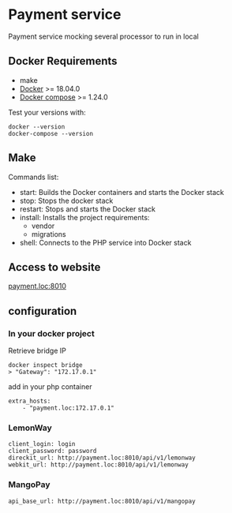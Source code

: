 # Payment service
Payment service mocking several processor to run in local

## Docker Requirements

- make
- [Docker](https://docs.docker.com/install/#supported-platforms) >= 18.04.0
- [Docker compose](https://docs.docker.com/compose/install) >= 1.24.0

Test your versions with:

```shell
docker --version
docker-compose --version
```

## Make

Commands list:

- start: Builds the Docker containers and starts the Docker stack
- stop: Stops the docker stack
- restart: Stops and starts the Docker stack
- install: Installs the project requirements:
  - vendor
  - migrations
- shell: Connects to the PHP service into Docker stack

## Access to website

[payment.loc:8010](http://payment.loc:8010)

## configuration

### In your docker project
Retrieve bridge IP
```
docker inspect bridge
> "Gateway": "172.17.0.1"
```

add in your php container
```
extra_hosts:
    - "payment.loc:172.17.0.1"
```


### LemonWay 
```
client_login: login
client_password: password
direckit_url: http://payment.loc:8010/api/v1/lemonway 
webkit_url: http://payment.loc:8010/api/v1/lemonway 
```

### MangoPay 
```
api_base_url: http://payment.loc:8010/api/v1/mangopay 
```
